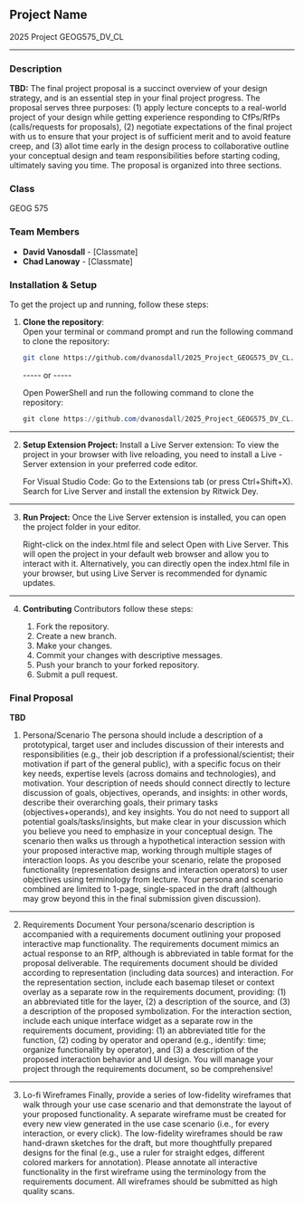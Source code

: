 ## Project Name
2025 Project GEOG575_DV_CL

---

### Description
**TBD:** The final project proposal is a succinct overview of your design strategy, and is an essential step in your final project progress. The proposal serves three purposes: (1) apply lecture concepts to a real-world project of your design while getting experience responding to CfPs/RfPs (calls/requests for proposals), (2) negotiate expectations of the final project with us to ensure that your project is of sufficient merit and to avoid feature creep, and (3) allot time early in the design process to collaborative outline your conceptual design and team responsibilities before starting coding, ultimately saving you time. The proposal is organized into three sections.

### Class
GEOG 575

### Team Members
- **David Vanosdall** - [Classmate]
- **Chad Lanoway** - [Classmate]

### Installation & Setup
To get the project up and running, follow these steps:

1. **Clone the repository**:  
   Open your terminal or command prompt and run the following command to clone the repository:

   ```bash
   git clone https://github.com/dvanosdall/2025_Project_GEOG575_DV_CL.git
    ```
   -----  or  -----

   Open PowerShell and run the following command to clone the repository:

   ```powershell
   git clone https://github.com/dvanosdall/2025_Project_GEOG575_DV_CL.git
    ```
---

2.  **Setup Extension Project:**
    Install a Live Server extension:
    To view the project in your browser with live reloading, you need to install a Live - Server extension in your preferred code editor.

    For Visual Studio Code:
    Go to the Extensions tab (or press Ctrl+Shift+X).
    Search for Live Server and install the extension by Ritwick Dey.
---

3.  **Run Project:**
    Once the Live Server extension is installed, you can open the project folder in your editor.

    Right-click on the index.html file and select Open with Live Server.
    This will open the project in your default web browser and allow you to interact with it.
    Alternatively, you can directly open the index.html file in your browser, but using Live Server is recommended for dynamic updates.
---

4. **Contributing**
    Contributors follow these steps:

    1. Fork the repository.
    2. Create a new branch.
    3. Make your changes.
    4. Commit your changes with descriptive messages.
    5. Push your branch to your forked repository.
    7. Submit a pull request.

### Final Proposal
**TBD**
1. Persona/Scenario
The persona should include a description of a prototypical, target user and includes discussion of their interests and responsibilities (e.g., their job description if a professional/scientist; their motivation if part of the general public), with a specific focus on their key needs, expertise levels (across domains and technologies), and motivation. Your description of needs should connect directly to lecture discussion of goals, objectives, operands, and insights: in other words, describe their overarching goals, their primary tasks (objectives+operands), and key insights. You do not need to support all potential goals/tasks/insights, but make clear in your discussion which you believe you need to emphasize in your conceptual design.  The scenario then walks us through a hypothetical interaction session with your proposed interactive map, working through multiple stages of interaction loops. As you describe your scenario, relate the proposed functionality (representation designs and interaction operators) to user objectives using terminology from lecture. Your persona and scenario combined are limited to 1-page, single-spaced in the draft (although may grow beyond this in the final submission given discussion).
---
2. Requirements Document
Your persona/scenario description is accompanied with a requirements document outlining your proposed interactive map functionality. The requirements document mimics an actual response to an RfP, although is abbreviated in table format for the proposal deliverable. The requirements document should be divided according to representation (including data sources) and interaction. For the representation section, include each basemap tileset or context overlay as a separate row in the requirements document, providing: (1) an abbreviated title for the layer, (2) a description of the source, and (3) a description of the proposed symbolization. For the interaction section, include each unique interface widget as a separate row in the requirements document, providing: (1) an abbreviated title for the function, (2) coding by operator and operand (e.g., identify: time; organize functionality by operator), and (3) a description of the proposed interaction behavior and UI design. You will manage your project through the requirements document, so be comprehensive!
---
3. Lo-fi Wireframes
Finally, provide a series of low-fidelity wireframes that walk through your use case scenario and that demonstrate the layout of your proposed functionality. A separate wireframe must be created for every new view generated in the use case scenario (i.e., for every interaction, or every click). The low-fidelity wireframes should be raw hand-drawn sketches for the draft, but more thoughtfully prepared designs for the final (e.g., use a ruler for straight edges, different colored markers for annotation). Please annotate all interactive functionality in the first wireframe using the terminology from the requirements document. All wireframes should be submitted as high quality scans.






